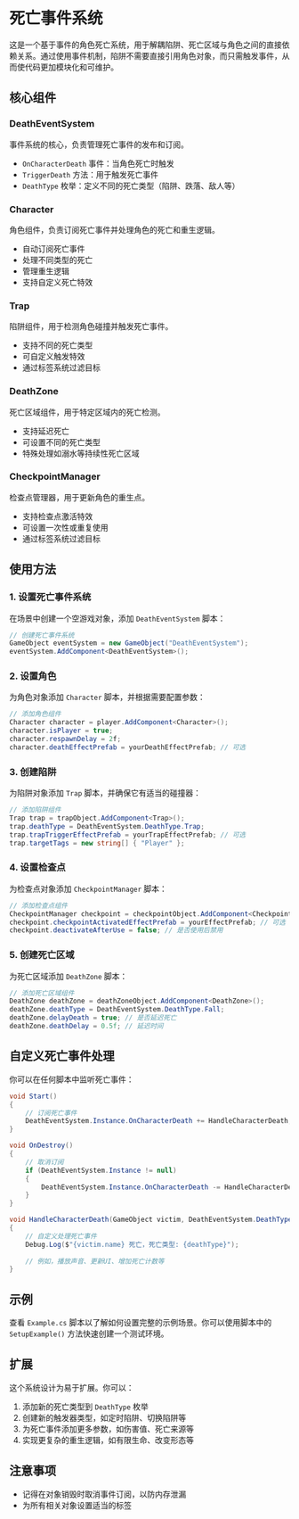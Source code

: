 # 死亡事件系统

这是一个基于事件的角色死亡系统，用于解耦陷阱、死亡区域与角色之间的直接依赖关系。通过使用事件机制，陷阱不需要直接引用角色对象，而只需触发事件，从而使代码更加模块化和可维护。

## 核心组件

### DeathEventSystem
事件系统的核心，负责管理死亡事件的发布和订阅。
- `OnCharacterDeath` 事件：当角色死亡时触发
- `TriggerDeath` 方法：用于触发死亡事件
- `DeathType` 枚举：定义不同的死亡类型（陷阱、跌落、敌人等）

### Character
角色组件，负责订阅死亡事件并处理角色的死亡和重生逻辑。
- 自动订阅死亡事件
- 处理不同类型的死亡
- 管理重生逻辑
- 支持自定义死亡特效

### Trap
陷阱组件，用于检测角色碰撞并触发死亡事件。
- 支持不同的死亡类型
- 可自定义触发特效
- 通过标签系统过滤目标

### DeathZone
死亡区域组件，用于特定区域内的死亡检测。
- 支持延迟死亡
- 可设置不同的死亡类型
- 特殊处理如溺水等持续性死亡区域

### CheckpointManager
检查点管理器，用于更新角色的重生点。
- 支持检查点激活特效
- 可设置一次性或重复使用
- 通过标签系统过滤目标

## 使用方法

### 1. 设置死亡事件系统

在场景中创建一个空游戏对象，添加 `DeathEventSystem` 脚本：

```csharp
// 创建死亡事件系统
GameObject eventSystem = new GameObject("DeathEventSystem");
eventSystem.AddComponent<DeathEventSystem>();
```

### 2. 设置角色

为角色对象添加 `Character` 脚本，并根据需要配置参数：

```csharp
// 添加角色组件
Character character = player.AddComponent<Character>();
character.isPlayer = true;
character.respawnDelay = 2f;
character.deathEffectPrefab = yourDeathEffectPrefab; // 可选
```

### 3. 创建陷阱

为陷阱对象添加 `Trap` 脚本，并确保它有适当的碰撞器：

```csharp
// 添加陷阱组件
Trap trap = trapObject.AddComponent<Trap>();
trap.deathType = DeathEventSystem.DeathType.Trap;
trap.trapTriggerEffectPrefab = yourTrapEffectPrefab; // 可选
trap.targetTags = new string[] { "Player" };
```

### 4. 设置检查点

为检查点对象添加 `CheckpointManager` 脚本：

```csharp
// 添加检查点组件
CheckpointManager checkpoint = checkpointObject.AddComponent<CheckpointManager>();
checkpoint.checkpointActivatedEffectPrefab = yourEffectPrefab; // 可选
checkpoint.deactivateAfterUse = false; // 是否使用后禁用
```

### 5. 创建死亡区域

为死亡区域添加 `DeathZone` 脚本：

```csharp
// 添加死亡区域组件
DeathZone deathZone = deathZoneObject.AddComponent<DeathZone>();
deathZone.deathType = DeathEventSystem.DeathType.Fall;
deathZone.delayDeath = true; // 是否延迟死亡
deathZone.deathDelay = 0.5f; // 延迟时间
```

## 自定义死亡事件处理

你可以在任何脚本中监听死亡事件：

```csharp
void Start()
{
    // 订阅死亡事件
    DeathEventSystem.Instance.OnCharacterDeath += HandleCharacterDeath;
}

void OnDestroy()
{
    // 取消订阅
    if (DeathEventSystem.Instance != null)
    {
        DeathEventSystem.Instance.OnCharacterDeath -= HandleCharacterDeath;
    }
}

void HandleCharacterDeath(GameObject victim, DeathEventSystem.DeathType deathType)
{
    // 自定义处理死亡事件
    Debug.Log($"{victim.name} 死亡，死亡类型: {deathType}");
    
    // 例如，播放声音、更新UI、增加死亡计数等
}
```

## 示例

查看 `Example.cs` 脚本以了解如何设置完整的示例场景。你可以使用脚本中的 `SetupExample()` 方法快速创建一个测试环境。

## 扩展

这个系统设计为易于扩展。你可以：

1. 添加新的死亡类型到 `DeathType` 枚举
2. 创建新的触发器类型，如定时陷阱、切换陷阱等
3. 为死亡事件添加更多参数，如伤害值、死亡来源等
4. 实现更复杂的重生逻辑，如有限生命、改变形态等

## 注意事项

- 记得在对象销毁时取消事件订阅，以防内存泄漏
- 为所有相关对象设置适当的标签 
